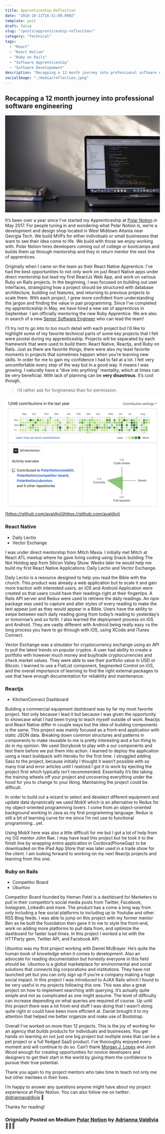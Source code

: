 ```yaml
---
title: Apprenticeship Reflection
date: "2018-10-11T16:51:00.000Z"
template: post
draft: false
slug: "/posts/apprenticeship-reflection/"
category: "Technical"
tags:
  - "React"
  - "React Native"
  - "Ruby on Rails"
  - "Software Apprenticeship"
  - "Software Developement"
description: "Recapping a 12 month journey into professional software engineering as an apprentice while working under the agency PolarNotion"
socialImage: "./media/reflection.jpeg"
---
```



## Recapping a 12 month journey into professional software engineering

![](./media/reflection.jpeg)

It’s been over a year since I’ve started my Apprenticeship at [Polar
Notion](http://www.polarnotion.com/) in May 2017. For people tuning in and
wondering what Polar Notion is, we’re a development and design shop located in
West Midtown Atlanta near Georgia Tech. We build MVPs for either individuals or
small businesses that want to see their idea come to life. We build with those
we enjoy working with. Polar Notion hires developers coming out of college or
bootcamps and builds them up through mentorship and they in return mentor the
next line of apprentices.

Originally when I came on the team as their React Native Apprentice. I’ve had
the best opportunities to not only work on just React Native apps under direct
mentorship but lead my first ReactJs Web App, and work on various Ruby on Rails
projects. In the beginning, I was focused on building out user interfaces,
strategizing how a project should be structured with database architecture,
building out features, and returning to previous projects to scale them. With
each project, I grew more confident from understanding the jargon and finding
the value in pair programming. Since I’ve completed my apprenticeship in May, we
have hired a new set of apprentices in September. I am officially mentoring the
new Ruby Apprentice. We are also in search of a new [Senior Software
Engineer](https://medium.com/polar-notion/senior-software-engineer-72d120a8ec2a)
who can lead the team!

I’ll try not to go into to too much detail with each project but I’d like to
highlight some of my favorite technical parts of some key projects that I felt
were pivotal during my apprenticeship. Projects will be separated by each
framework that were used to build them: React Native, Reactjs, and Ruby on
Rails. Just as there are favorite things, there were also my least favorite
moments in projects that sometimes happen when you’re learning new skills. In
order for me to gain my confidence I had to fail at a lot. I felt very
uncomfortable every step of the way but in a good way. It means I was growing. I
naturally have a “dive into anything” mentality, which at times can be very
beneficial. With lack of planning can be **very disastrous**. It’s cool though,

> I’d rather ask for forgiveness than for permission.

![](./media/github_contributions.png)
<span class="figcaption_hack">[https://github.com/avaldivi](https://github.com/avaldivi)</span>

### React Native

* Daily Lectio
* Vector Exchange

I was under direct mentorship from Mitch Masia. I initially met Mitch at React
ATL meetup where he gave living coding using Snack building The Not Hotdog app
from Silicon Valley Show. Weeks later he would help me build my first React
Native Applications: Daily Lectio and Vector Exchange.

Daily Lectio is a resource designed to help you read the Bible with the church.
This product was already a web application but to scale it and gain more
traction with interested users, an iOS and Android Application were created so
that users could have their readings right at their fingertips. A Rails API
server and Redux were used to retrieve the daily readings. An npm package was
used to capture and alter styles of every reading to make the text appear just
as they would appear in a Bible. Users have the ability to swipe between each
daily reading going from today’s reading to yesterday’s or tomorrow’s and so
forth. I also learned the deployment process on iOS and Android. They are vastly
different with Android being really easy vs the long process you have to go
through with iOS, using XCode and iTunes Connect.

Vector Exchange was a simulator for cryptocurrency exchange using an API to pull
the latest trends on popular cryptos. A user had ability to create a portfolio
with however much money and buy/trade cryptocurrencies and check market values.
They were able to see their portfolio value in USD or Bitcoin. I learned to use
a FlatList component, Segmented Control on iOS, and the overall importance of
learning to find the right external packages to use that have enough
documentation for reliability and maintenance.

### Reactjs

* KitchenConnect Dashboard

Building a commercial equipment dashboard was by far my most favorite project.
Not only because I lead it but because I was given the opportunity to showcase
what I had been trying to teach myself outside of work. Reactjs and React Native
differ in couple ways but the idea of building components is the same. This
project was mainly focused as a front-end application with static JSON data.
Breaking down common structures and patterns in components to make reusable to
me is pretty interesting and a fun thing to do in my opinion. We used Storybook
to play with a our components and test them before we put them into action. I
learned to deploy the application using a react buildpack with Heroku for the
first time. I struggled adding Sass to the project, because initially I thought
it wasn’t possible with so many trial and error articles until I realized I got
it to work by ejecting the project first which typically isn’t recommended.
Essentially it’s like taking the training wheels off your project and uncovering
everything under the hood for you to change to your liking. Maintaining the
project could be difficult.

In order to build out a wizard to select and deselect different equipment and
update data dynamically we used MobX which is an alternative to Redux for my
object-oriented programming lovers. I come from an object-oriented background
working in Java as my first programming language. Redux is still a bit of
learning curve for me since I’m not use to functional programming…yet.

Using MobX here was also a little difficult for me but I got a lot of help from
my OG mentor John Rae. I may have lead this project but he took it to the finish
line by wrapping entire application in Cordova(PhoneGap) to be downloaded on the
iPad App Store that was later used in a trade show for the client. I am looking
forward to working on my next Reactjs projects and learning from this one.

### Ruby on Rails

* Competitor Board
* Ubuntoo

Competitor Board founded by Heman Patel is a dashboard for Marketers to pull in
their competitor’s social media posts from Twitter, Facebook, Instagram,
LinkedIn and more. The product has a come a long way from only including a few
social platforms to including up to Youtube and other RSS Blog feeds. I was able
to jump on this project with my former mentor Ben as he built the foundation
then gave it to me to style the front-end, work on adding more platforms to pull
data from, and optimize the dashboard for faster load times. In this project I
worked a lot with the HTTParty gem, Twitter API, and Facebook API.

Ubuntoo was my first project working with Daniel McBrayer. He’s quite the human
book of knowledge when it comes to development. Also an advocate for reading
documentation but honestly everyone in this field should be. Ubuntoo is a global
marketplace for environmental and social solutions that connects big
corporations and institutions. They have not launched yet but you can only sign
up if you’re a company making a huge social impact. In this project I was
introduced to AJAX Rails which I found to be very useful in my projects
following this one. This was also a great project on how to implement searching
with querying. It’s actually quite simple and not as complicated as one might
assume. The level of difficulty can increase depending on what queries are
required of course. Up until this project there was a lot front-end stuff I was
doing that I wasn’t doing quite right or could have been more efficient at.
Daniel brought it to my attention that helped me better organize and make use of
Bootstrap.

Overall I’ve worked on more than 12 projects. This is the joy of working for an
agency that builds products for individuals and businesses. You get hands on
learning on not just one big project but multiple ones that can be a pet project
or a full fledged SaaS product. I’ve thoroughly enjoyed every moment and will
continue to do so. Can’t thank [Morgan J.
Lopes](https://medium.com/@MorganJLopes) and Josh Wood enough for creating
opportunities for novice developers and designers to get their start in the
world by giving them the confidence to pursue their true potential.

Thank you again to my project mentors who take time to teach not only me but
other mentees in their lives.

I’m happy to answer any questions anyone might have about my project experience
at Polar Notion. You can also follow me on twitter:
[@driannavaldivia](https://twitter.com/driannavaldivia) 💁

Thanks for reading!

### Orignially Posted on Medium [Polar Notion](https://medium.com/polar-notion?source=footer_card) by [Adrianna Valdivia](https://medium.com/@adrianna.valdivia) 👩🏽‍💻



